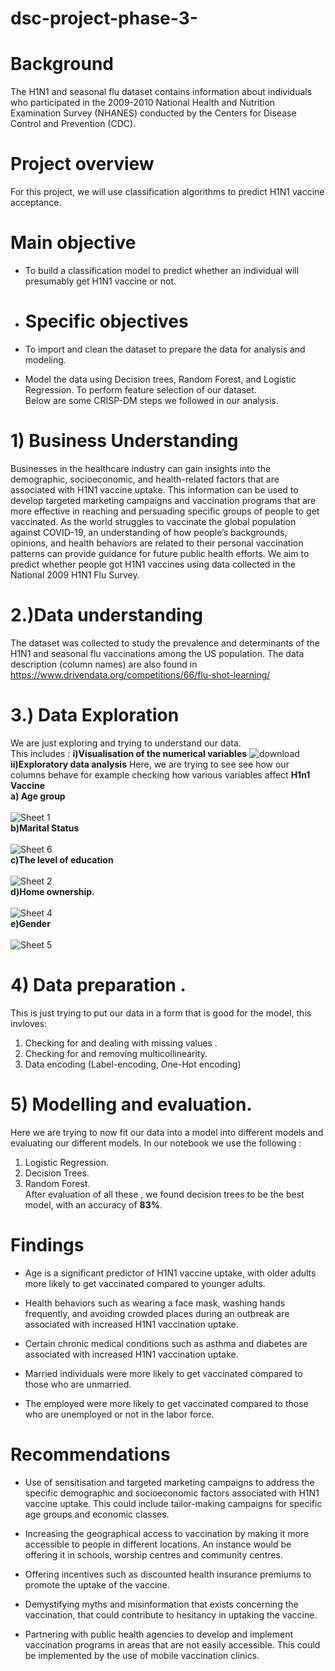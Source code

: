 # dsc-project-phase-3-
# Background
The H1N1 and seasonal flu dataset contains information about individuals who participated in the 2009-2010 National Health and Nutrition Examination Survey (NHANES) conducted by the Centers for Disease Control and Prevention (CDC).
# Project overview
For this project, we will use classification algorithms to predict H1N1 vaccine acceptance.
# Main objective
* To build a classification model to predict whether an individual will presumably get H1N1 vaccine or not.
* # Specific objectives
* To import and clean the dataset to prepare the data for analysis and modeling.

* Model the data using Decision trees, Random Forest, and Logistic Regression.
To perform feature selection of our dataset.</br>
Below are some CRISP-DM steps we followed in our analysis.
# 1) Business Understanding
Businesses in the healthcare industry can gain insights into the demographic, socioeconomic, and health-related factors that are associated with H1N1 vaccine uptake. This information can be used to develop targeted marketing campaigns and vaccination programs that are more effective in reaching and persuading specific groups of people to get vaccinated. As the world struggles to vaccinate the global population against COVID-19, an understanding of how people’s backgrounds, opinions, and health behaviors are related to their personal vaccination patterns can provide guidance for future public health efforts. We aim to predict whether people got H1N1 vaccines using data collected in the National 2009 H1N1 Flu Survey.
# 2.)Data understanding
 The dataset was collected to study the prevalence and determinants of the H1N1 and seasonal flu vaccinations among the US population. 
  The data description (column names) are also found in https://www.drivendata.org/competitions/66/flu-shot-learning/
# 3.) Data Exploration
We are  just exploring and trying to understand our data.<br>
This includes :
**i)Visualisation of the numerical variables**
![download](https://github.com/learn-co-curriculum/dsc-data-visualization-with-pandas/assets/109750154/cde1e1e5-18cb-450f-b319-d3ba6e7bf901)
**ii)Exploratory data analysis**
Here, we are trying to see see how our columns behave for example checking how various variables affect **H1n1 Vaccine**</br>
**a) Age group**</br>
 </br>
![Sheet 1](https://github.com/learn-co-curriculum/dsc-data-visualization-with-pandas/assets/109750154/435b1634-873f-43f4-9cfe-dc4135269faa) </br>
**b)Marital Status**</br>
 </br>
![Sheet 6](https://github.com/learn-co-curriculum/dsc-data-visualization-with-pandas/assets/109750154/d1d176f2-d838-4f35-a861-9e703d6b7b50) </br>
**c)The level of education**</br>
 </br>
![Sheet 2](https://github.com/learn-co-curriculum/dsc-data-visualization-with-pandas/assets/109750154/0e5cab0b-600d-4f77-a639-afe1795a8fba) </br>
**d)Home ownership.**</br>
 </br>
![Sheet 4](https://github.com/learn-co-curriculum/dsc-data-visualization-with-pandas/assets/109750154/f17a90e1-91fc-4c14-befb-eacd10e853d7)<br>
**e)Gender**</br>
 </br>
![Sheet 5](https://github.com/learn-co-curriculum/dsc-data-visualization-with-pandas/assets/109750154/d84de0ae-4bd1-49db-8fda-daf589aa0440)
# 4) Data preparation .
This is just trying to put our data in a form that is good for the model, this invloves: </br>
1. Checking for and dealing with  missing values . </br>
2. Checking for and removing multicollinearity. </br>
3. Data encoding (Label-encoding, One-Hot encoding)  </br>
# 5) Modelling and evaluation.
Here we are trying to now fit our data into a model into different models  and evaluating our different models.
In our notebook we use the following : </br>
1. Logistic Regression. </br>
2. Decision Trees. </br>
3. Random Forest. </br>
After evaluation of all these , we found decision trees to be the best model, with an accuracy of **83%**.
# Findings
* Age is a significant predictor of H1N1 vaccine uptake, with older adults more likely to get vaccinated compared to younger adults.

* Health behaviors such as wearing a face mask, washing hands frequently, and avoiding crowded places during an outbreak are associated with increased H1N1 vaccination uptake.

* Certain chronic medical conditions such as asthma and diabetes are associated with increased H1N1 vaccination uptake.

* Married individuals were more likely to get vaccinated compared to those who are unmarried.

* The employed were more likely to get vaccinated compared to those who are unemployed or not in the labor force.
# Recommendations

* Use of sensitisation and targeted marketing campaigns to address the specific demographic and socioeconomic factors associated with H1N1 vaccine uptake. This could include tailor-making campaigns for specific age groups and economic classes.

* Increasing the geographical access to vaccination by making it more accessible to people in different locations. An instance would be offering it in schools, worship centres and community centres.

* Offering incentives such as discounted health insurance premiums to promote the uptake of the vaccine.

* Demystifying myths and misinformation that exists concerning the vaccination, that could contribute to hesitancy in uptaking the vaccine.

* Partnering with public health agencies to develop and implement vaccination programs in areas that are not easily accessible. This could be implemented by the use of mobile vaccination clinics.


